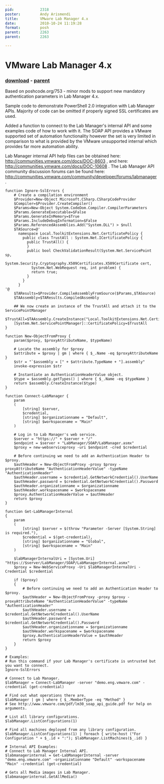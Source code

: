 ```yaml
---
pid:            2318
poster:         Andy Arismendi
title:          VMware Lab Manager 4.x
date:           2010-10-24 11:19:28
format:         posh
parent:         2263
parent:         2263

---
```


# VMware Lab Manager 4.x

### [download](2318.ps1) - [parent](2263.md)

Based on poshcode.org/753 - minor mods to support new mandatory authentication parameters in Lab Manager 4.x.

Sample code to demonstrate PowerShell 2.0 integration with Lab Manager APIs. Majority of code can be omitted if properly signed SSL certificates are used.

Added a function to connect to the Lab Manager's internal API and some examples code of how to work with it. The SOAP API provides a VMware supported set of automation functionality however the set is very limited in comparison to what is provided by the VMware unsupported internal which provides far more automation ability.

Lab Manager internal API help files can be obtained here: http://communities.vmware.com/docs/DOC-8603 , and here: http://communities.vmware.com/docs/DOC-10608 . The Lab Manager API community discussion forums can be found here: http://communities.vmware.com/community/developer/forums/labmanager .

```posh
function Ignore-SslErrors {
	# Create a compilation environment
	$Provider=New-Object Microsoft.CSharp.CSharpCodeProvider
	$Compiler=$Provider.CreateCompiler()
	$Params=New-Object System.CodeDom.Compiler.CompilerParameters
	$Params.GenerateExecutable=$False
	$Params.GenerateInMemory=$True
	$Params.IncludeDebugInformation=$False
	$Params.ReferencedAssemblies.Add("System.DLL") > $null
	$TASource=@'
	  namespace Local.ToolkitExtensions.Net.CertificatePolicy {
	    public class TrustAll : System.Net.ICertificatePolicy {
	      public TrustAll() { 
	      }
	      public bool CheckValidationResult(System.Net.ServicePoint sp,
	        System.Security.Cryptography.X509Certificates.X509Certificate cert, 
	        System.Net.WebRequest req, int problem) {
	        return true;
	      }
	    }
	  }
'@ 
	$TAResults=$Provider.CompileAssemblyFromSource($Params,$TASource)
	$TAAssembly=$TAResults.CompiledAssembly

	## We now create an instance of the TrustAll and attach it to the ServicePointManager
	$TrustAll=$TAAssembly.CreateInstance("Local.ToolkitExtensions.Net.CertificatePolicy.TrustAll")
	[System.Net.ServicePointManager]::CertificatePolicy=$TrustAll
}

function New-ObjectFromProxy {
	param($proxy, $proxyAttributeName, $typeName)

	# Locate the assembly for $proxy
	$attribute = $proxy | gm | where { $_.Name -eq $proxyAttributeName }
	$str = "`$assembly = [" + $attribute.TypeName + "].assembly"
	invoke-expression $str

	# Instantiate an AuthenticationHeaderValue object.
	$type = $assembly.getTypes() | where { $_.Name -eq $typeName }
	return $assembly.CreateInstance($type)
}

function Connect-LabManager {
	param
    (
        [string] $server, 
        $credential,
        [string] $organizationname = "Default",
        [string] $workspacename = "Main"
    )
        
	# Log in to Lab Manager's web service.
	$server = "https://" + $server + "/"
	$endpoint = $server + "LabManager/SOAP/LabManager.asmx"
	$proxy = new-webserviceproxy -uri $endpoint -cred $credential

	# Before continuing we need to add an Authentication Header to $proxy.
	$authHeader = New-ObjectFromProxy -proxy $proxy -proxyAttributeName "AuthenticationHeaderValue" -typeName "AuthenticationHeader"
	$authHeader.username = $credential.GetNetworkCredential().UserName
	$authHeader.password = $credential.GetNetworkCredential().Password
    $authHeader.organizationname = $organizationname
    $authHeader.workspacename = $workspacename
	$proxy.AuthenticationHeaderValue = $authHeader
	return $proxy
}

function Get-LabManagerInternal
{
	param
	(
		[string] $server = $(throw "Parameter -Server [System.String] is required."),
		$credential = $(get-credential),
		[string] $organizationname = "Global",
		[string] $workspacename = "Main"
	)
	
	$labManagerInternalUri = [System.Uri] "https://$server/LabManager/SOAP/LabManagerInternal.asmx"
	$proxy = New-WebServiceProxy -Uri $labManagerInternalUri -Credential $credential
	
	if ($proxy)
	{
		# Before continuing we need to add an Authentication Header to $proxy.
		$authHeader = New-ObjectFromProxy -proxy $proxy -proxyAttributeName "AuthenticationHeaderValue" -typeName "AuthenticationHeader"
		$authHeader.username = $credential.GetNetworkCredential().UserName
		$authHeader.password = $credential.GetNetworkCredential().Password
		$authHeader.organizationname = $organizationname
		$authHeader.workspacename = $workspacename
		$proxy.AuthenticationHeaderValue = $authHeader
		return $proxy
	}
}

# Examples:
# Run this command if your Lab Manager's certificate is untrusted but you want to connect.
Ignore-SslErrors

# Connect to Lab Manager.
$labManager = Connect-LabManager -server "demo.eng.vmware.com" -credential (get-credential)

# Find out what operations there are.
$labManager | gm | where { $_.MemberType -eq "Method" }
# See http://www.vmware.com/pdf/lm30_soap_api_guide.pdf for help on arguments.

# List all library configurations.
$labManager.ListConfigurations(1)

# Find all machines deployed from any library configuration.
$labManager.ListConfigurations(1) | foreach { write-host ("For Configuration " + $_.id + ":"); $labManager.ListMachines($_.id) }

# Internal API Examples:
# Connect to Lab Manager Internal API.
$labmanagerinternal = Get-LabManagerInternal -server "demo.eng.vmware.com" -organizationname "Default" -workspacename "Main" -credential (get-credential)
	
# Gets all Media images in Lab Manager.
$labmanagerinternal.GetAllMedia()
```
